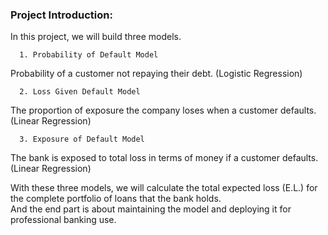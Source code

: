 ### Project Introduction:
In this project, we will build three models.

      1. Probability of Default Model 
Probability of a customer not repaying their debt. (Logistic Regression)
      
      2. Loss Given Default Model 
The proportion of exposure the company loses when a customer defaults. (Linear Regression)
      
      3. Exposure of Default Model 
The bank is exposed to total loss in terms of money if a customer defaults. (Linear Regression)

With these three models, we will calculate the total expected loss (E.L.) for the complete portfolio of loans that the bank holds.  
And the end part is about maintaining the model and deploying it for professional banking use.

